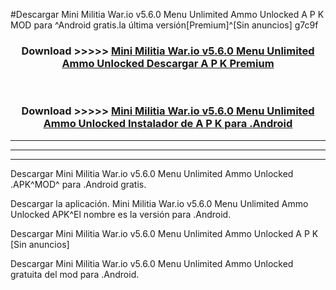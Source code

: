 #Descargar Mini Militia War.io v5.6.0 Menu Unlimited Ammo Unlocked  A P K MOD para ^Android gratis.la última versión[Premium]^[Sin anuncios] g7c9f



<div align="center">
<h3>Download >>>>> <a href="https://es-web.web.app/?es= Mini Militia War.io v5.6.0 Menu Unlimited Ammo Unlocked ">Mini Militia War.io v5.6.0 Menu Unlimited Ammo Unlocked  Descargar A P K Premium</a></h3><br>

<h3>Download >>>>> <a href="https://es-web.web.app/?es= Mini Militia War.io v5.6.0 Menu Unlimited Ammo Unlocked ">Mini Militia War.io v5.6.0 Menu Unlimited Ammo Unlocked  Instalador de A P K para .Android</a></h3>
</div>


----------------------------------------------------------

----------------------------------------------------------

----------------------------------------------------------

Descargar Mini Militia War.io v5.6.0 Menu Unlimited Ammo Unlocked  .APK^MOD^ para .Android gratis.

Descargar la aplicación. Mini Militia War.io v5.6.0 Menu Unlimited Ammo Unlocked  APK^El nombre es la versión para .Android.

Descargar Mini Militia War.io v5.6.0 Menu Unlimited Ammo Unlocked  A P K [Sin anuncios]

Descargar Mini Militia War.io v5.6.0 Menu Unlimited Ammo Unlocked  gratuita del mod para .Android.